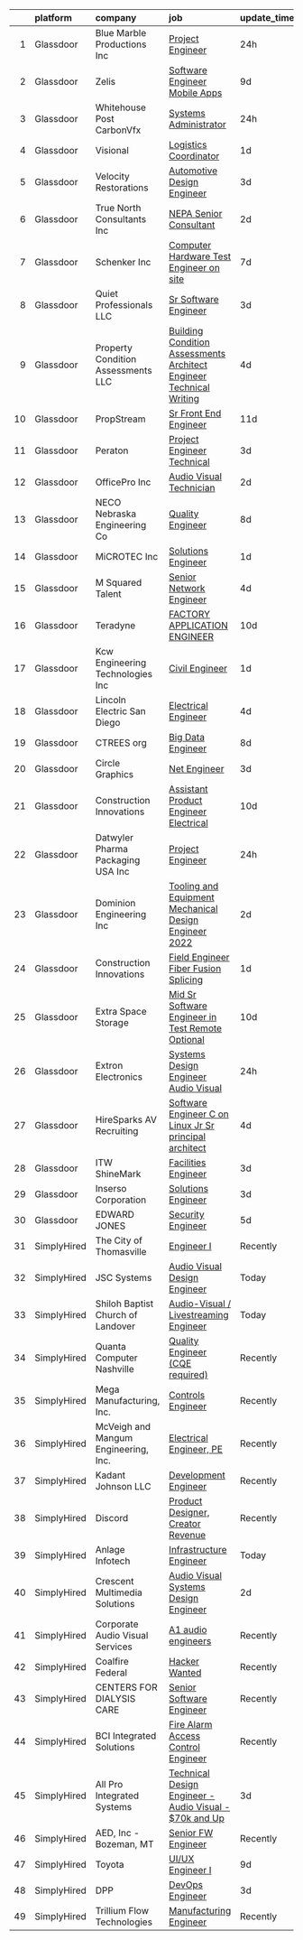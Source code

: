 

|    | platform    | company                              | job                                                                                                                                                                                                                                                                                                                                                                                                                                                                                                                                                                                                                                                                                                                                                                                                                                                                                                                                                                                                                                                                                                                                                                                                                                                                                                                                                                                                                                                                                                                              | update_time   | location           |
|---:|:------------|:-------------------------------------|:---------------------------------------------------------------------------------------------------------------------------------------------------------------------------------------------------------------------------------------------------------------------------------------------------------------------------------------------------------------------------------------------------------------------------------------------------------------------------------------------------------------------------------------------------------------------------------------------------------------------------------------------------------------------------------------------------------------------------------------------------------------------------------------------------------------------------------------------------------------------------------------------------------------------------------------------------------------------------------------------------------------------------------------------------------------------------------------------------------------------------------------------------------------------------------------------------------------------------------------------------------------------------------------------------------------------------------------------------------------------------------------------------------------------------------------------------------------------------------------------------------------------------------|:--------------|:-------------------|
|  1 | Glassdoor   | Blue Marble Productions  Inc         | [Project Engineer](https://www.glassdoor.com/partner/jobListing.htm?pos=104&ao=1110586&s=58&guid=0000018109758dd69ff9858b105a6c73&src=GD_JOB_AD&t=SR&vt=w&ea=1&cs=1_2fa71983&cb=1653721108440&jobListingId=1007898952398&cpc=90E10D0C903B794B&jrtk=3-0-1g44nb3gl36j8001-1g44nb3gu38p3000-9f9b6e2c1631df5d--6NYlbfkN0Ac82s1-RE6FEDM2-XXRAhrjZuEj1W1BWQmGx4bD-y63poqDCTRSKkae5tl0PwAi-1mMQ9UtFmbqxMkTF8VGERVCt7Lexgd9WlHhLM7lTa6EoW00gUTFJ0q_V0NCsIyZdYMntnyer4V5GCa1NkNaPzmiJ3JHDgy49MMjW7pMer4dddUCIIhJzj1FtsyRDKaQPtIDmvSGE7km-cic8FR-s4bNornxq7TbccDcwNkV56rjtengC1FCVoBNTbIIOebmHpD9h2XqNCCyQ_0oL9O1QAvDLiqvjV89ElKwt4XgQquXJku53Wkp6EeKD60EZO0gz68jNpnSF7kgRI--WQSLLRODqLJxI-mmo9l-FBK31PzVWp3ed4enoLwYkmz05nNPqyL_VaoSeo9bO80IZrozx6RV_NGx6_Jhfu6JMmW1do2qrPV7cC8tlV7H-zvW7mOhyAkyXV1iZrwnkpRGNJac25KKYywLu1ig-dEd6kUoDi1IiGYQxfbuMEeapMlOiIlOb_nFNoVhBqbbg%3D%3D)                                                                                                                                                                                                                                                                                                                                                                                                                                                                                                                                                                                                                                                          | 24h           | Indianapolis, IN   |
|  2 | Glassdoor   | Zelis                                | [Software Engineer Mobile Apps](https://www.glassdoor.com/partner/jobListing.htm?pos=119&ao=1110586&s=58&guid=0000018109758dd69ff9858b105a6c73&src=GD_JOB_AD&t=SR&vt=w&ea=1&cs=1_087e796e&cb=1653721108445&jobListingId=1007872884142&cpc=7E331B339EFC28D0&jrtk=3-0-1g44nb3gl36j8001-1g44nb3gu38p3000-3400305c09b3ccc8--6NYlbfkN0CMjQd6K-mJQmnXP0NIaacqgU_ZnGMdJ3ZujbgiYs9cqSu2zDF0ee8fmFhqxjq2iY1YxTKQuIYY-x4XBo8VaRaBYoZd7doxxgm7wG4e-L-vE45-HvxNk8PDbpYGf8lP3Kp5MviSy37sQ1ug3z5_OKGgSxwriFFPSSXSkcbAOJQj0hmJQR03xoTdrEF3VnGHb0j2aQ_zw7iuQSzloQreszWEoXh7i8skh4dizCRNlW1Ik88p4Metia1fQr3I5WnBj6GpoXDnXSPQM9J2vIENzz8D1OIGO7jzLC0Vwa8DqRMbt_1rP7oR86zQWpkhdL-o9dwDrVI2r2_QYvkXRrbXpLLq3jWRCGSyNwWiS3bnY0-feCtXpLqI0Q74-iuZgI0XVoZT77k2MEVukcMFOBd4dx3pQTAFB0n4vmvySIFFcbMLRS8yOZzDsz8jra9MELHaChOhFuRqdTq0wqVn0rLHU9AqOOT77nHqMDQZFpSJDW3Uur9vzH5kRw0qWgoTN1lV0axGt9EvWRw0HfbnzFNi0r_y)                                                                                                                                                                                                                                                                                                                                                                                                                                                                                                                                                                                                                                         | 9d            | Remote             |
|  3 | Glassdoor   | Whitehouse Post   CarbonVfx          | [Systems Administrator](https://www.glassdoor.com/partner/jobListing.htm?pos=120&ao=1110586&s=58&guid=0000018109758dd69ff9858b105a6c73&src=GD_JOB_AD&t=SR&vt=w&ea=1&cs=1_c3e2fbe5&cb=1653721108446&jobListingId=1007898674568&cpc=03F67E1B243A1AE3&jrtk=3-0-1g44nb3gl36j8001-1g44nb3gu38p3000-bc8aa8a7b4b16829--6NYlbfkN0DJ9Yl_ycJQ4E3DfPxLX-qRH4ZtXmUQDeZJJEArTLTcZOiPjrgWaPmoFwEJ1fjKgSdeYe45Vhgp4wYwzfcXQtwhHFtg4oO8tuboXhAoPF46l0B3TnDH3Ns-lWx3PwN-tqgCQrYw7Rl_U6nMTtBBGORr8jljPiytuUZSJkBE52WVpihAwW9gPb15auIIwWtDQ7liBfF7IXQoFQ4H9pjCku_QXOH0tZgAT3b-1Uv5Ta7C-YL2sUPTOj_qRt4HgIgWjEq2G2Q14N4vQ0AzKCknRkzzj9bLqx817jt4i_O6JD966w8B10zgXL76qQBkcSjVTfPltdG7fQfmd9HFlxwVUAkhEYSKALGv4oSvWg-fKr3S_5lIZt4QlfK_RQRFGpgaTH5b658yx-7srKwwILTHxdqFBilkFvc0aQkGaHW7g3SAYYea3RvDururozvpl9CBdFYab1xwXGgYcmNPCsAkpdoNxmlQM7xmqmCCgnMIrksiIY_8TcKwIH4pkMOxnbhnFWjuUSegDF_5GA%3D%3D)                                                                                                                                                                                                                                                                                                                                                                                                                                                                                                                                                                                                                                                     | 24h           | New York, NY       |
|  4 | Glassdoor   | Visional                             | [Logistics Coordinator](https://www.glassdoor.com/partner/jobListing.htm?pos=124&ao=1110586&s=58&guid=0000018109758dd69ff9858b105a6c73&src=GD_JOB_AD&t=SR&vt=w&ea=1&cs=1_3ca4b09e&cb=1653721108446&jobListingId=1007895391205&cpc=F2E91DB1AE7076E1&jrtk=3-0-1g44nb3gl36j8001-1g44nb3gu38p3000-4fe1ae13488f5275--6NYlbfkN0DdLn5tXN_RiyJSiFodarGZFJKa8s6F6AK0THPBWp05MWSRP8H5A15C2_kkOLFwflNVE7HOQa2imk-kztWAzCwaIoWmKYpcrPTCyUZd6h5jPoJq5UQRF0gU-1iqx7FuqrZx1siox9DU_QpfWnBizLoaXLBupq0O3YPPtgstQjpOu3UBVxrkoX6d8chVgH0wuMfRSrLMAD9adUpgVxV3oz13h9dPTEYeIrKxROd2MEN7ZT4AOSL_C-ku1LzimEp0kD76GWXO-AvObYkxVSErpEaahu0dngqULJ86xPiX8T4oNqI2vkYIhIXhE8LT7bTw8LlOtLII9eWQSUYUXGqbu8r4vj3ptcmKzuo98FSbO-3AWk0iyvdsgnSYpr4_CJj7IQfQvmhpRsvB5AU2YAeI-tKTiIS-NjyZpgyIcJ9eS-VBp1Iw1ZaIPuOMXCp1a1ebZg1O6vT1RVNgdAYHaTgIVfPTQjrRuJ2KL3aPEp5Ut1RMjm-IPcoT4OVZEGxrv68ka_h6CgiKlJ1WXA%3D%3D)                                                                                                                                                                                                                                                                                                                                                                                                                                                                                                                                                                                                                                                     | 1d            | Atlanta, GA        |
|  5 | Glassdoor   | Velocity Restorations                | [Automotive Design Engineer](https://www.glassdoor.com/partner/jobListing.htm?pos=107&ao=1110586&s=58&guid=0000018109758dd69ff9858b105a6c73&src=GD_JOB_AD&t=SR&vt=w&ea=1&cs=1_7e8e9d1c&cb=1653721108441&jobListingId=1007887911809&cpc=FFA730268E216A27&jrtk=3-0-1g44nb3gl36j8001-1g44nb3gu38p3000-23a2a2a6a4f35348--6NYlbfkN0AN77IQYG4qNB0SF0w9dx5AeT6p643ab1gAjaH6HGqssSTiJOziOUFQx-rkxQ2Qw5ZPV0BQyfD7qSjznZTgp2UXALbnNmEQ2wzeWsZD0AAAgx7Paml906rxx5GI6299o7AeBnO5gWWg4SXZtSUBrHPAdEKBC_fWX1mD8f3cIQrgHtBiEdyV4WNVcHSmHJseXijPp7pXuYz24i0xiBHU_asrXabx2_ezSLpPXCGu9BkONKPWXPkagNiJDKD5oPiyKk6Iz-Od2fgIb7vnFZqdhcxKmW1vcnsUTkXQ1WCeIjAnfNWZEcFGspo_k25aVqn-UGZdKjHbLsnU_xP1szutHT---SWW8rLNBoTLvbIdJon-GgJM5QxPgEY1Wvq_n20KeBkhSOC0JvRcxIc2YakrAHZpUokS7LCxsyX1ftx9-YgoQAZYIM4qol2MdZqDQvZ2EFrl8auarjPsDWs1l3X9VMs8rPXHGsl4dBT9wwozUySNez-Q_rZ5MmyNXoU4fptb_1jdbKemsHxTbKfJ4XX9VEFa4iBgUktW4s08F_rz_osrBC0ma513zw9EwsrFKIhyUrtVOPeAqCuAsS3_0u5RmsVGrh9pLpDVWJg%3D)                                                                                                                                                                                                                                                                                                                                                                                                                                                                                                                                                              | 3d            | Cantonment, FL     |
|  6 | Glassdoor   | True North Consultants  Inc          | [NEPA Senior Consultant](https://www.glassdoor.com/partner/jobListing.htm?pos=105&ao=1110586&s=58&guid=0000018109758dd69ff9858b105a6c73&src=GD_JOB_AD&t=SR&vt=w&ea=1&cs=1_0fe52f7e&cb=1653721108440&jobListingId=1007892661438&cpc=9F501A507CCEF403&jrtk=3-0-1g44nb3gl36j8001-1g44nb3gu38p3000-eba3aafd982214ae--6NYlbfkN0AuAjYKnBHsdkcMxrD7ZJITXxV72vImVt5xOyKRJQecNAe9lQrsZPpl1Bk_rtSa2KXt5Hn1zDeoPSH2O3liHyKlR7mnee71QGP0JjXXYhq6JMGKI43ejkdHcPyfGETo3uprZOlatwZLsLDT_hrtfJ1NvlEkH7Q8VAz1DUEYXr5svA36KR7ynIDe3tYxvz8BlPMBJIUoDUahcRTeRF2dRrBux_dDyn2Ii7ikHou_BaX7fNdPxZEXVAl9Eq8ajinZrh1iIfc_F2RRCZI4XDdOx8stxozvwP5fQGbHOQVtsi0ZvUntN03L1p8SWO9GM7o0VS7xzrtGT0G35MVhfYIkDU3QUcYOPA_zBssSulArYh57yHxweU9tqrJf9xDJEkgBY0K-PyV7DQ2B7FrrmvXH0v2LQcMxXFXMfR4QKnUlwjxMqkcODfLUUdYZrCmArVdg7Eo4xamTvY9BD_zuTr_SfjtW1CHkRKhC9BOKJBQpfIdRfX52PI6jtvxvzKUXr209ri0%3D)                                                                                                                                                                                                                                                                                                                                                                                                                                                                                                                                                                                                                                                                  | 2d            | Remote             |
|  7 | Glassdoor   | Schenker  Inc                        | [Computer Hardware Test Engineer  on site ](https://www.glassdoor.com/partner/jobListing.htm?pos=127&ao=1110586&s=58&guid=0000018109758dd69ff9858b105a6c73&src=GD_JOB_AD&t=SR&vt=w&cs=1_26af3822&cb=1653721108446&jobListingId=1007880230473&cpc=8795CF9063CD573D&jrtk=3-0-1g44nb3gl36j8001-1g44nb3gu38p3000-ff2f4b370c7b5ecb--6NYlbfkN0B6bGuHxMuFRa-TiDql1Qc0l1D5LUwm8p7mZiJHj2vdFgOX1e6k2xpztKXoJiSRBhRfTnP8djMFG0OnQgHUgUuD2pUMsWFnHFgcjMy9SKjGTyc5yMPY7r5w-Tji9P6KR4oepICSV32fNwgKNfx5X-vMtrJfd0x_8N8E1Wr60fcgx_e-JQvsOaKmN2MJX1feE_3TiyOpmF6mHyUxuvHw8BSYQ6OWSdX28oEB5Cu0iWKrh7CGQE1vHPFpluS4BRQdj9nSaXHfzpFHaBFgMyc6lXLp5kaI3S0XyfcD-rhomchlSwwku-YoSZLar9VAFVVKZd5b9pPKmxbSnlSy-GTY8ixinIoQEWnJ2D5vj0IjbfKU91kYVBoLJ_Df7GYSqkvCndyoGFmCG22nYFPcbiCuhzEAD4HlItByWRUlwsBaaUCQEMTrO2tedULeBhE5uiNmaw60IdzayT0X1hQZ5BOxwwxaluIFViefkV2bCl0TTnXfOU-3yljdg3_dvrupUNwU-pVvciq9tCZIZHfi0qt6Ye4J42CLYOOCWA4LHxp6i1VIlzTnX9j1_4CnvXEeHVup3Ew%3D)                                                                                                                                                                                                                                                                                                                                                                                                                                                                                                                                                                                    | 7d            | Houston, TX        |
|  8 | Glassdoor   | Quiet Professionals LLC              | [Sr  Software Engineer](https://www.glassdoor.com/partner/jobListing.htm?pos=111&ao=1110586&s=58&guid=0000018109758dd69ff9858b105a6c73&src=GD_JOB_AD&t=SR&vt=w&ea=1&cs=1_bf3ff582&cb=1653721108442&jobListingId=1007889217509&cpc=4C8E2822ED533607&jrtk=3-0-1g44nb3gl36j8001-1g44nb3gu38p3000-830d6ec9c8ab10dd--6NYlbfkN0DeXU0vMxLyKhfauY-dgUBa_3v1DHLtGGo4EP_Dl8CiYzffAn_QWlf9wrHQpNmuRy7mqBl0ewJ4YpjF-zDk419u6akdUXmxJ-SkE9VPcu-BDLh1is2Hn7c9NBk0ycUCQu-ZEuGXrP3NNedD-_5TQKDOl9Hu1TnnSoXqSNRhdOqLAV7vms9RoJNWag6obQAULKDIk-azlnynr7cmqMD3VgMnx5e0B9YBgXcXOCQCzat-ukbFJ_fanXJDoMIpfVTti397hY44MUCQ8_NWrQ6ZbgtvGDVC81HaQEGw-Op-B-yrxzQGhVTa0GQmiK2nkZskFFUtwImhuaTVYJ-0uUPtoWss0dQaK9SXM8_ytNcG-2O1tyxdFx7RG6I-0KDs9skPVz_D9RpubWXGGhawAM1it5ydGZacygA5X8ESHQqZDMyiYV9fpQr_1t2zvOrngWm0hFrK8JJFwDWUZge5G0vxNZDTQTH9kWgR5EqHEZfNhW1fiKmr7YWLGC1cR6eGerZBmkgtGr4m1bGNKw%3D%3D)                                                                                                                                                                                                                                                                                                                                                                                                                                                                                                                                                                                                                                                     | 3d            | Tampa, FL          |
|  9 | Glassdoor   | Property Condition Assessments  LLC  | [Building Condition Assessments   Architect Engineer Technical Writing](https://www.glassdoor.com/partner/jobListing.htm?pos=101&ao=1110586&s=58&guid=0000018109758dd69ff9858b105a6c73&src=GD_JOB_AD&t=SR&vt=w&ea=1&cs=1_ed562f6c&cb=1653721108439&jobListingId=1007886263365&cpc=50CB34463567876F&jrtk=3-0-1g44nb3gl36j8001-1g44nb3gu38p3000-77655a0ffa6eaac4--6NYlbfkN0AGSRdVrNOcIGtdliwpPmFzax8OsbSUdUBCc8uzuyF2q4r5kVgLAJMLIrwU08_UjXCsD5A5ZqeNA75XFsFAs1m4C7-StB117Vn8BVgWnv0147uE0BTdaxhtseNcb1fEPau6GEWY645VwW5GhMzw7Xftl2MwG0GAfGGBQxfeKnYyjrXZO4Q3jy_bmQscxMG-NDdpB-7aTU3Wyv_zGWMybVBD_FsgNYv1TbQAZTvzbq7shnVGBRZ29SUBOXt8VEaqLNxnEe1dH6bS1L6w-t4hQ0tmmI-UNGk-H6aesjo6_yagpBgcK5T0Ilw4hRmheha9mUJttnXx4OPKtENAgatcVbx5Z4U9flKEmftoKXBw7V2Lv6GzYZ99PXBNKB0U7NHgKHn97M8d8Mmr_mNfLOSBUvhGutInsEDa6rFhaFXxSRnRlL-0T_DZEJK95s0J97mKyOnv_CZ_SxBZw8w9csjxFbKh2eBv0Z0iww451Y0offShaLGOlabkAfFrEHu42hBJkIrxK1kgraf_4tzVRreuMcjLZ9HUTxe9VmnAc2waGiF5yG45O4jEtL-bhcLpWpnU0uM%3D)                                                                                                                                                                                                                                                                                                                                                                                                                                                                                                                                                   | 4d            | Brooklyn, NY       |
| 10 | Glassdoor   | PropStream                           | [Sr  Front End Engineer](https://www.glassdoor.com/partner/jobListing.htm?pos=118&ao=1110586&s=58&guid=0000018109758dd69ff9858b105a6c73&src=GD_JOB_AD&t=SR&vt=w&ea=1&cs=1_d51552a8&cb=1653721108445&jobListingId=1007867480622&cpc=E521981D00147CE2&jrtk=3-0-1g44nb3gl36j8001-1g44nb3gu38p3000-5339599483b23db7--6NYlbfkN0DWgnC9JKfKHvlQRs192DqNL6KhvzZO8WOHwHTIWvlOI4IAZy6oSojKIFtrb0GAoxUHDJghjenyAuByT4aFiL40JAnEIADptaiV__B61I4UInepQoUsO18Y3KtHyZVSZvIRcek0LPTsFyqDOoPW19oOIN7mVtGriqmqhQRBApjmOVS7u2w4XWpgejVJFPvGwWhIAv_yKMg6d95yHh8gkNqs5smPN8M8-VjTllUWaIuaMf_fUaIfaBphxjsXTde1_wFQophjWMoISBGn6s223ERqdUBD2Qgmw4_PyizTP1ojOWZoZUJNN8BOJg2Edd7AKQ3G1KVvtkRE3Y1Z_Q3fq2nvDzmYRlpd3NzWdGPglTJNsSpX3lFEilYfBgbonapR4h6SsNsfsArFRSrpry5jxWyHow3MUeLMSJp-L7cQvsgUFejlqHSeoHRuKH9247JpBjPTCuPoYVa8sqGDzIVFE0EruA3jq2t777txiOiV6wppPgFvE8cPq59yWngTSQ-uSPji2motsC-lvA%3D%3D)                                                                                                                                                                                                                                                                                                                                                                                                                                                                                                                                                                                                                                                    | 11d           | Remote             |
| 11 | Glassdoor   | Peraton                              | [Project Engineer   Technical](https://www.glassdoor.com/partner/jobListing.htm?pos=130&ao=1110586&s=58&guid=0000018109758dd69ff9858b105a6c73&src=GD_JOB_AD&t=SR&vt=w&cs=1_a55fa6c8&cb=1653721108446&jobListingId=1007890156600&cpc=87A0A889578C8297&jrtk=3-0-1g44nb3gl36j8001-1g44nb3gu38p3000-fb0f127b8abac3f9--6NYlbfkN0Cx7R8OmodZU4Ze4hnUhR0Myw3_voyDLMHXumN7ynSuTrXceT3foN28OOGtcbbQ_76m6sAj4Sv-V_2OJsK53KL6oAACt5TLWr1E5DI4EUUzeaq9fEhhPLQtuDRSq4qU5sy0tdWAG8IWK7hpohb-4qjz30Uzb0dv-K3ZflwiYAs1rzammrl8xdSkov6YH4Wox1aAM-xaPiGeSvGrRgbwHeuk_ur4416RNX3DS1i8bdxTNRYfPTh0zEXEyQKZh7wiOA-qyGVFy4JvxG95BfeEiWyatwC7j8_fQyG_VTvRH2XT-jN7wm7gkH9I3zCPIyux_r0N0MNGJEou4psUnWmbBcuF616Q1w1I_l2oMQVatDWHNahm8LMyDuMuw7o15YwscOrK5c5CpOwx_2BU8e-24IBNhIG5tBRBFxsgszs7lN-C0YejFtls-cvRsxE7b_J-_-u0QSlqEeRY7wkkm5NURlK75nJqXjraMms1GyI2sGjbaGqgHA8DUxXJx2AFh0sUN4dtiSh3Rf_lixNZDlRJhU9mFMNqKkDIHcsGhcD0fMsa-HMFh0MwpK5vsVX9xkG38dkFDGDiO8mcV9wlXkNUy-0DccjDR2zaMTS8kZfZZQWk2GzNcHHG2kl0__TI-dB9Oixvyl08hC3trHEo30ylAp9a3GPBlj1ctPv3ltX0z-InMpkRVE4my-At9hNtOioG8SHoDTOua6yRjl5mR8i04d1koqUIx-YCKJKmy2AWAeJRM882_WAZYX564fvfrbXtxRyviI9_N20JjWOt54FzIwqZJz3yxmMl1nl0vLNCikDeAjytV7XccpifxOT0EszDWiztQCrzQ10ODEX8ntU1NROdKqhPHOkybsSRc2C2Dmqpux_uxWdsdqzHwVEUXvhFiNRrxenS6AJKxBnhx23CxO3VG8k8olad7X-_AiSiYK1WJwdmeAKkRQ28va1W0g4n9caqbXPgvfRv11vOQunh1IQ4-M2e2CJ3v_9_GXp_lOx47tVzgAArNUBzB2Z2RcrWktEtIuXIJtheZA6HU8jRw2yCHa-vpnCfcGndLIklpkQ2qgOJ0NgKS8qX4zWV3xr6qc8bYEjKi5nUmrZlod3MndI5WEUW3TV18ef7hnMAcT1ODMVWQ0GeqYd-Ds0915xolDA%3D) | 3d            | Annapolis, MD      |
| 12 | Glassdoor   | OfficePro  Inc                       | [Audio Visual Technician](https://www.glassdoor.com/partner/jobListing.htm?pos=126&ao=1110586&s=58&guid=0000018109758dd69ff9858b105a6c73&src=GD_JOB_AD&t=SR&vt=w&ea=1&cs=1_52e9f8af&cb=1653721108446&jobListingId=1007892584280&cpc=AF8BC9077DDDE68D&jrtk=3-0-1g44nb3gl36j8001-1g44nb3gu38p3000-03d171be809104af--6NYlbfkN0D_8t2m6d50VhCpl4Fo9khjsC-oEtwkXb0TgrV3aVXbw4L8HQPhQKpCTba0IXXd8CWi4wH1QG4YQx-BHLgMBw4kC7FW3B0V_ZRyJzJp6g29pjOhj_61moN0yC1rCxmvMOs9LiMqOEZ3XYMwdIm_St1-1Ex7tiRHZrp2NGucSAuikmRBCThn2Mg9Yz-HGOPcre-nB8tUY0l4dYo375TP-JX4cqu9ZwJj2Sb4UeVPdTbaQb5BYUx7Rto-6AjgU8KcmvIMtlDo4cfEBaDy-k0X3z95rWO9Aa8USwzatQz0QLWsSBYODJh0SP2FKf8iyG6Tp3TTL7xR-A47Azq9xuIevbrHW5PuIQYN8GPD8ozRgyhnI7AvYDueejYdrH2wkg7Yrp0hsiaRZpV-F88SkcPIN4Zseb1tnZpKThqvd6krS-jn3B2ffLilDutmqWAo7ItI0L9PsXzxzi6zrF1dFw_3kKfjLJwtChfeVK0dfkcwfteJERtgtwvGOpwZAqw4h-r-MUohqM_y1ztUmg%3D%3D)                                                                                                                                                                                                                                                                                                                                                                                                                                                                                                                                                                                                                                                   | 2d            | Tampa, FL          |
| 13 | Glassdoor   | NECO Nebraska Engineering Co         | [Quality Engineer](https://www.glassdoor.com/partner/jobListing.htm?pos=115&ao=1110586&s=58&guid=0000018109758dd69ff9858b105a6c73&src=GD_JOB_AD&t=SR&vt=w&ea=1&cs=1_93127b6e&cb=1653721108444&jobListingId=1007876701519&cpc=FD68938D22ED3258&jrtk=3-0-1g44nb3gl36j8001-1g44nb3gu38p3000-c75a5ef7c0b03451--6NYlbfkN0CHSkH8E03Ec7-prGF1qW2RG0o6w7elEi4CSIi-Kd2wNZf7XTeTQR_A9UpuVHVs4-UuTH9gPbu05xixZXMDZFWj2mkLtHzzPYe-K9iegKuh98pVTayR7vVJFgqPJuxRj4MhV6MJO-rXM0Rmwwa_-Gi7yupFkC24mEQ4NB8wa6fUclFhG5Irubr72_JZAnn8z7DHa4JW7mid_TZPjUZd1fhVy312V40cEip0nOqhIrpr37ahkzwTn0LdTKCO1Cc9K9Tk0y5zy2BfSMywRBzaMdabnRIyHSaW2us6a6hNZZw9_pEAGgCIoh5AzVOVoopXnIU-ZDMfbyXLpuQLNqA8cZT2O02294m2FVIxe2MFteZdqVOxDwUQuZup3ppvfQwZmxjU8payVqfacDXptWPndPONX-FWa8lBYrPcff6D83g6wQkv6hrbqyar1Ooh6U5ZjA5HRnJQrMHeIwbUa_vkp6lQZkIgl5EPV6W12926awP_HKd4Ch3TFTtDl3aObj89xHw%3D)                                                                                                                                                                                                                                                                                                                                                                                                                                                                                                                                                                                                                                                                        | 8d            | Omaha, NE          |
| 14 | Glassdoor   | MiCROTEC Inc                         | [Solutions Engineer](https://www.glassdoor.com/partner/jobListing.htm?pos=122&ao=1110586&s=58&guid=0000018109758dd69ff9858b105a6c73&src=GD_JOB_AD&t=SR&vt=w&ea=1&cs=1_3242b806&cb=1653721108446&jobListingId=1007895635329&cpc=7095061949A44974&jrtk=3-0-1g44nb3gl36j8001-1g44nb3gu38p3000-e189916fa4c3f30c--6NYlbfkN0DDeEkPT6oH_7UjNC-6Ai_NlgjbXvxriNoj20xHcUGUeT1YR9vDze6MRXPUMS4shE-HRFHr_x08-6tcZmn5b0jDG5gyF7plq40Vr5Xh3v2hewH9yoqp9RKPJYpEauj09cgJ3rAGU2QLvR9AObQ2DPlpVCByuw4_DcOWWj2NlF0JZKtc9U4Dqg8OOZl_WdUqJJsN6PlyvTOP_uYksyxm7Y83cIfQsPmlQqPu7-SnCe2BrfWc4RNmDgLCBc2fmGINB3HgWjkyOKVQ9XPI3txWT8iR-oXv-Qqbmrw_cjiPmeGq1BZZeIfIr2qJtlTfplHZE1MPXVM-xVxdgYFHEN6XVbiIaXmqJz78xSPmt3gziiEiGx36hsDd3_OMqSrF-1ZmiPf98_BNRcnw5oh0kZ8rdoEZ7hr3ryi_Or5THS6dVnwkkBrOYjpZCYSZ3uK5bbRs_G4zZ8KmoJ8DBK45fgdLc_YbGHFK-DlaENrqi6F1T2vo5ehrTnzJ1clTts5HT8y1U5MyTQSH35Q4Ng%3D%3D)                                                                                                                                                                                                                                                                                                                                                                                                                                                                                                                                                                                                                                                        | 1d            | Portland, OR       |
| 15 | Glassdoor   | M Squared Talent                     | [Senior Network Engineer](https://www.glassdoor.com/partner/jobListing.htm?pos=103&ao=1110586&s=58&guid=0000018109758dd69ff9858b105a6c73&src=GD_JOB_AD&t=SR&vt=w&ea=1&cs=1_ecffcd82&cb=1653721108440&jobListingId=1007886519216&cpc=56293B474173B5B8&jrtk=3-0-1g44nb3gl36j8001-1g44nb3gu38p3000-d79a99169ad43e7a--6NYlbfkN0Bi-g4OEguhQEx4pjzkmulzkFDPdVMQm6g82nLRMcVRUHK_7i5h4gxFKtED8QrByzYphgYBQXyocjeMGKD3G3CM2rSSjOSHwmh_Uh0kGeqoUEDXuB4XlTn7s3QogOcPXLXK89mrFwZ6q7AFAngEEsFSN72tzhvBImlxsR-Lg0TV5g_oFd-GkQdJaEoUXNyb3NS8E9cYlllzVvFMoM_YTK6vL8WrDsznihOhDieMnCgjSuDrvHDD7lj129wrmEsIEoZ3ViCYVnk4ON_gyboz9FQGJpCFdy1g7b8CeQK-vZrnJpMzIOMWay5tfIe6Scb6j3qDtxs9fTwghCXI44FMYz_GQkqXWMhU2bhrLhl4heLEf8kpJzcM4WniiGV2YygToq-WzMxFywuWKGP-u-BST25alk-2L8N9VwmUKaN7APZWZcsBDZoE7nw1GSE1PfvkU93-FepmN7itr6kllRSaqgd216Bxg4993WBEHkAMGScLLsce33odNRFmkf6h2dfBbv4BLBO-IPPsDA%3D%3D)                                                                                                                                                                                                                                                                                                                                                                                                                                                                                                                                                                                                                                                   | 4d            | San Francisco, CA  |
| 16 | Glassdoor   | Teradyne                             | [FACTORY APPLICATION ENGINEER](https://www.glassdoor.com/partner/jobListing.htm?pos=109&ao=1110586&s=58&guid=0000018109758dd69ff9858b105a6c73&src=GD_JOB_AD&t=SR&vt=w&ea=1&cs=1_dd4f7f7f&cb=1653721108441&jobListingId=1007870282556&cpc=E84D08864798C1AC&jrtk=3-0-1g44nb3gl36j8001-1g44nb3gu38p3000-6cacde0e7634e43d--6NYlbfkN0CKNvdBtBh9SnuMcnkEvhJOJZTsmZHyY3ybnWicrfIHv1cEHKpDEhK8fJOfsvjB-z6zjevXzI5Gs3s-7IB9slueZobf18tHZ0ecvpwTyRQGQSwoFb-Zmbdyd-Cnsli73dyyCP-gwMDPP1UXMEY-cj1aJsYDS5JGdYaZcUVulRavrzPDp41L3CFMskv2IoH3FY0AIN7CroBFwSHgg9uuyB4NGb4ErWOVul979zacM2LsUd3Y3dxWQScowDPclq1FYq577kAkMbIl96E2eSYQV2xfWKt3uUAfv0M5X38ySusAtwcQ5j-QiVHvTVfjU9175sxj5cJQAmTJLpXUyF9HmcBqS3umo40WDwjw6NGfWxH1witLp6DTtAaqagdoCjZ-7AUNdKniIVzJ8NbFT0wOsvIOpKjLmvG-sPiHpkBWXjtDUea-aQAfH9nJ4fYyoHPih8BGs_ZcVgdPPIxEqqYC-T9gP7ruCqrwnd4RFLHrL9ZTTM0DbAJ-3jmTS2hqO9LulA0r3KfqgyZIHw%3D%3D)                                                                                                                                                                                                                                                                                                                                                                                                                                                                                                                                                                                                                                              | 10d           | North Reading, MA  |
| 17 | Glassdoor   | Kcw Engineering Technologies Inc     | [Civil Engineer](https://www.glassdoor.com/partner/jobListing.htm?pos=102&ao=1110586&s=58&guid=0000018109758dd69ff9858b105a6c73&src=GD_JOB_AD&t=SR&vt=w&ea=1&cs=1_c9e54c73&cb=1653721108440&jobListingId=1007895109748&cpc=E0DF622EDEFE12CB&jrtk=3-0-1g44nb3gl36j8001-1g44nb3gu38p3000-b6c9d267201f0869--6NYlbfkN0DzjG2E7RzDYI2gsACcBG17SmoqVdBkhyZp8TmNCiYpFsp7QkKrCnKhplpranoiaG0AKReF41jrOCwK7yyGZXvDvj3p8PWvUpSn_GZTLEbx2aFiUiafX-t1ltLlYA1NM6kaRhIks_dqFyhJ75dgqBJEDnKI2XHPHQNwCqb5mbv0_VvI4vlc0fvthZ5gjqYgkSiVRu-HKVjtNV3lVhTmQPDEy6zsptRwOlIy8ge4o6nTbdsv99RHGykBbFjVMZJD991icrKNlM4gqIPyEVtDmAzr8jYcwgxoeGkVtHKjmABPIvwPY-SJMJVcOvEn_MV0cVDg6paJgf6NcxkdBYQGxSDRAv3Cl2hqx36Mt_yq0cmDQBwsIXIlNhJ9tWZ7wJp9W6BmDJgXk9aqqMU9hVXMGtF8JAjW-ob1YJt5t0u3JupQJn3UESIR6OMzZeBKuqt2ghJMz5uUhl2dgoEWmqM-mMdIYy5tnF6ft0cX_NqxQXJrlF6qez3NhKeN4-M9m_Npi7-3H9A5xHuoe7FVounuEgytsFX7ukqf3vO6pcBYtkyWYPC2g-D4U7g6DYgYymdP06JzoM1jXasp2hW9xFOwStIwFXEvBfnFecyCLZasLT-RtWdPaaWoT7Gvle8hFUk3LmU2m4eOO3p0wGSslRUfvChUtep341ejuIQ%3D)                                                                                                                                                                                                                                                                                                                                                                                                                                                                                                          | 1d            | Baltimore, MD      |
| 18 | Glassdoor   | Lincoln Electric  San Diego          | [Electrical Engineer](https://www.glassdoor.com/partner/jobListing.htm?pos=108&ao=1110586&s=58&guid=0000018109758dd69ff9858b105a6c73&src=GD_JOB_AD&t=SR&vt=w&ea=1&cs=1_a554c288&cb=1653721108441&jobListingId=1007886546160&cpc=777305277F503B4C&jrtk=3-0-1g44nb3gl36j8001-1g44nb3gu38p3000-d8cd88be09b54065--6NYlbfkN0DKrc_Gj3nybsMmB8ABe5giL1Ij1lx7EOnPAHC2tzFIhjaBE_vwQdaWm6w3DxlkNYYJhvhBgQ2Nwk3Mr66tOvpBVL-1UxQY_zStDv2T1Ig2eupRDvdLf18CzwyH79yBOqN4NKVM_98FUta1AAMa_bKjfP1dmY0ElwtdNoWQ30TviRHClrASDW5oRWso0grSwNEQyc3ToI0ciRHIWwxcXfKNZeFvFSgHfXEETX8An4rWkAubSvbDPXufrd4c2fMMyWiErxw42RoBcwBQZk2Edn25n7impQK440m75oI7G481n0y8r8kJqxPyxem6JPipXTEaFRGLr6jYwM5AR2NYEunB4xXJJVnM8k0ndQn9eIr8AfkzsptCun3SzFG6GhEp2cqbP5-eoZq7ScvvfAmwR0tDNkIqKQIGVOzrhewuxZ4RMY1K6JtBZYxDq42cSieAG29K3fZC4H4PzkULfrckqrCT54xGqIxOk58EZMwRQBCkZwIwwMYmz9dw7tq900h2wgWZ6wThBBorRA%3D%3D)                                                                                                                                                                                                                                                                                                                                                                                                                                                                                                                                                                                                                                                       | 4d            | San Diego, CA      |
| 19 | Glassdoor   | CTREES org                           | [Big Data Engineer](https://www.glassdoor.com/partner/jobListing.htm?pos=112&ao=1110586&s=58&guid=0000018109758dd69ff9858b105a6c73&src=GD_JOB_AD&t=SR&vt=w&ea=1&cs=1_286891bb&cb=1653721108442&jobListingId=1007877202662&cpc=5F8B9684766EE3AF&jrtk=3-0-1g44nb3gl36j8001-1g44nb3gu38p3000-c9a1d97255630bab--6NYlbfkN0BKgzQyzTF1Q9mOsR1amaS-juVGLjHt5Cdom-gEF9y-xSP8G8yShb8nuh-sH-FVJuBFMDhpn-jtw67qEK_qx9VbvR7KeffLmSImdZ4V2c77NDzhFqnZGlZYqej1YvAnURvmeWm7duykAaZqrLkpwl1WnEuRPuYSEadzSIfHfWZr0WrpMTGeopHPyar2gJTQWPKsS9Q-fYCZZ7rHOd2G5iPSF0MWOg4L6eFkEOkYC2VD2jt4dLjreOMsqo446gYHvvLCNRDeaU2cpN04wXQ9YHrgar-LkodI7LQfCe5p9y6Qtri6p1iEI3MLdd5PYVs6CmJ5j1zd266wdJOFSp0n0u-Plr2ErzBS8GVraiSWzBq-IlpxZMR_xKYjhBNZJM6l50eFX70a6c5Y_KIlGz_OFn04PaMzRnAqZhdXoYzUJUZHbNTtI11A8-WQuAMf228rYL7ImMMhI7-MvAxmUS8oUR869Gi-JODslX7GxLwrxSduvT0uMYnSGWoPVfccSu8wLnQ%3D)                                                                                                                                                                                                                                                                                                                                                                                                                                                                                                                                                                                                                                                                       | 8d            | Pasadena, CA       |
| 20 | Glassdoor   | Circle Graphics                      | [Net Engineer](https://www.glassdoor.com/partner/jobListing.htm?pos=117&ao=1110586&s=58&guid=0000018109758dd69ff9858b105a6c73&src=GD_JOB_AD&t=SR&vt=w&cs=1_468a4287&cb=1653721108444&jobListingId=1007888256247&cpc=AE484BB564079092&jrtk=3-0-1g44nb3gl36j8001-1g44nb3gu38p3000-fd2690d1b93b9e2f--6NYlbfkN0BjjkWxnJMqt2bWVcRaVAlvBRsjLKeJHSTiWSuT7OinMeLsOo1W65Augz7ONZZrxl05fWOjaY_mgSL3XO-twxvccJlHUkdaAl8Wg6dNuwMxdG07GA8QnjmLBiE--OLwi3m-SXkA-OR_CnXS6eSxfsxu3q_hE0u2EIbUovBWLbL2kqeE6RzGjb4fDVKndDOndpJgD2RQcGjpTv6i0WLGrK5mVNzamY0CeTJhgoIuMg5DHmuCy5ng--juY_o8aMSMowY_2_eQbwQp44SWQOety6dd2ZC3ZPoME5F-tiUB8fT_DQgAUw3wNE6nGqG9opBIpNNX-LRJqzA8tsSu2mZArrM3TcbXrnbnn3hW5ydpkVJnlFDHJfMqhOhQj845wRuMihAU8mjd-aUQPXCAk8akdMcwgfCSazTNXrUM6rTbKSuh5qGFXMFi_TWletB7oDWoul6uA1OYqaERs4Rh67t_Gh5Bedvf249CbPJxLQDneAS3pXwAndKD1AFJFooFd5NCDgxLLzZeCJToAnry2zsC0_VDknBymO-XJWnXb6Wc23o9bG2v4A5R9ExK)                                                                                                                                                                                                                                                                                                                                                                                                                                                                                                                                                                                                                               | 3d            | Raleigh, NC        |
| 21 | Glassdoor   | Construction Innovations             | [Assistant Product Engineer   Electrical](https://www.glassdoor.com/partner/jobListing.htm?pos=129&ao=1110586&s=58&guid=0000018109758dd69ff9858b105a6c73&src=GD_JOB_AD&t=SR&vt=w&cs=1_bd346e9c&cb=1653721108446&jobListingId=1007870555320&cpc=2187E14FC6F1B769&jrtk=3-0-1g44nb3gl36j8001-1g44nb3gu38p3000-5b90e64285938c84--6NYlbfkN0BVfAeLFbYihWUZEtZfr4Cu5Mso3t-eQfK0Em5MuONY8E9bMry-JWoOZH7wVkVaF_-qPYjc29t-3y1daJC1FEiioaBnD_Bf4eOwuynnmGapUFmW4n0j0Ns4QD9-CQDKHDZHNqeKmLYBvEa4zvqzRnvnOfr5QnOMUTa-Y6nEaxM-ehckp2xqmZDS6Dj4A6BXIUemgEFjnqDa0PoZrN1_LB4d3M3BVSzM9j0xF-3ShX-UGovbNQr2AutoFBvnSqrixghtoZ6FDqN_AP3ZL1-MMQ1cjm3MkZHkh8hAEQcfiUvapiSIYJsKzTpkHGY5m0kVB0o35cc6XLz6rihhcSs4H6dvwRt9BuW7bvk61sHh72q4rMye8odCwYNKMbUxbp2gvBU6fhzkvekV-L9OC3OCvtpr4locDQUHhpqDiH7rb2Yu4FTUupUhE5-ENshL3MD6zJoWoEi6NE-TTEVid-1G4JMnwxZR3N6M5XI%3D)                                                                                                                                                                                                                                                                                                                                                                                                                                                                                                                                                                                                                                                                                      | 10d           | Mather, CA         |
| 22 | Glassdoor   | Datwyler Pharma Packaging USA  Inc   | [Project Engineer](https://www.glassdoor.com/partner/jobListing.htm?pos=116&ao=1110586&s=58&guid=0000018109758dd69ff9858b105a6c73&src=GD_JOB_AD&t=SR&vt=w&ea=1&cs=1_a3d38a61&cb=1653721108444&jobListingId=1007898471702&cpc=E1C07D31E98CBB16&jrtk=3-0-1g44nb3gl36j8001-1g44nb3gu38p3000-303976759079fd1b--6NYlbfkN0CjnnbrrQECdhKXJvcblNWGfmjPtvzMdKviC-3UviZsIpWU9VzF7sXNb5pckHynZ33akqP92lHsQwPOorAPRa2QnMsju-38umkSMogiiOQ0MC_9HNnZ1y3KxCqr-sovhgcbLgzxwuRXnYuu9LsIEDI86gcvj_M4HoMDhE-uPXVvklxbixfxYpRmHDXcAeAuSF147iOL4b3VB2fFPgplK-xzlezMFtxvogn3d8Z0RbGXQGESPX0wEJOF_uYYqeZIm2yKLr6W61VqRxD79a33Rs7zxkDED_ICj-wEdZw3fG7V0cTFZMWct_57e9VQDMvIZJaUHaGulsxOXLIqXOiYExSkmL8yiyBPMNTQMcSLVES-IMSuUqfD_ojRVRnkMEG18jCgZ5OykRNqozStQB2ndNovb6_mloIu399qyIfcAfXi_QclpWXyC5tDWPtRaS6ZXKoiAxCQ_qI6L_q6GxiLbHsCN6qC7mFdazVFOHg3ndQeVs5rUISEUghROER-6I5nczCXXZeAUUCPdA%3D%3D)                                                                                                                                                                                                                                                                                                                                                                                                                                                                                                                                                                                                                                                          | 24h           | Pennsauken, NJ     |
| 23 | Glassdoor   | Dominion Engineering  Inc            | [Tooling and Equipment Mechanical Design Engineer  2022 ](https://www.glassdoor.com/partner/jobListing.htm?pos=110&ao=1110586&s=58&guid=0000018109758dd69ff9858b105a6c73&src=GD_JOB_AD&t=SR&vt=w&ea=1&cs=1_21174adb&cb=1653721108441&jobListingId=1007892628643&cpc=96F8E6828E6A41D1&jrtk=3-0-1g44nb3gl36j8001-1g44nb3gu38p3000-e86588082573531d--6NYlbfkN0A0zYUtwxinqYGtUaE7tbvNZ_-eKnixKFXoXSdwwHY1aMTQvWRxl16FysfUx-ROjIhZRuFUhPLbfOyNV6wHLpoBa5ZC8EnTRCFzfb_94EOb92mwRea0_9SjQf4rfcAA_IuDPVChD6IdToLGs0I_Jx-LhmiMxihP34M5PRZVjjMBnb0vLM0c5rcMCYVFnWb3jt7mYYWjj1DtSuvC6MIadahZ94ToXNG7_HS1jCMM71zPlac_rAdPOjNrUQccq8c09iPDbGCEc5XaIH4YdPUJGN9sja4PwiesGujlEw0g40uXUcd9Kv0FADz2SUSjBRn2u6tUsGbCetE2I91wSOSttmnCyspwnAcARUOB3czbjlr5LGlxBI9cEWN49e-Xwl_ajwe0ezznK8COfT8E_keHYSazlJfq3Togh6gUf7lKhBIogMhkZh8fSuGHo_zdocIFSo4dz9-Li6RZWVCzAhqeY6QdndOvNN7OjSu47pebj3MbdTT8WZ7oEYLOoEHeF7G5SqqLWaN7RQ8sZQ%3D%3D)                                                                                                                                                                                                                                                                                                                                                                                                                                                                                                                                                                                                                   | 2d            | Washington, DC     |
| 24 | Glassdoor   | Construction Innovations             | [Field Engineer   Fiber Fusion Splicing](https://www.glassdoor.com/partner/jobListing.htm?pos=123&ao=1110586&s=58&guid=0000018109758dd69ff9858b105a6c73&src=GD_JOB_AD&t=SR&vt=w&cs=1_1c46e6ae&cb=1653721108446&jobListingId=1007895994206&cpc=61B26E8FEFFA679F&jrtk=3-0-1g44nb3gl36j8001-1g44nb3gu38p3000-a6ce0eb7834a5f70--6NYlbfkN0BVfAeLFbYihWUZEtZfr4Cu5Mso3t-eQfK0Em5MuONY8E9bMry-JWoOZH7wVkVaF_9IbKTJFYd5zJKR4UgH0k6HOCPRnkjK_X_ZAZ0cof9A2bVlYzXPIzFg6cCo0aMi8IZJtoeClUEDEjlja71z-XIo9bJUerHlw-fNjEsMuAPNS1bRzFvdx2chB1dwnX478pd9OiOp4ta4OeGXGydmP2KExe6xTM9B22_Aaa4qrHJ9oikP9DILGMaG1wOMrZ-c4qttE2UwsZJLNwEnuc6m-Uui0kb4J1ZpVhtnj5IfaMa3WYxfyo1DFqdt_z2GVaJHlV7QKB_40Zpm2lgeiMkq4Xp2UW6uCgCegvmUyfs0S4tVi7pD0Qbc-MRIu62C1BzOq3j0OTaebzAJub5_Z4zDCFjM1xxGeM0BWETpQygTa5MIP1sG8qM9x-CuiUtsYzJYIhRwa0uNTJinxNzDP0Oo3Q4DNS0H7GOM1g4%3D)                                                                                                                                                                                                                                                                                                                                                                                                                                                                                                                                                                                                                                                                                       | 1d            | Mather, CA         |
| 25 | Glassdoor   | Extra Space Storage                  | [Mid Sr  Software Engineer in Test  Remote Optional ](https://www.glassdoor.com/partner/jobListing.htm?pos=113&ao=1110586&s=58&guid=0000018109758dd69ff9858b105a6c73&src=GD_JOB_AD&t=SR&vt=w&cs=1_259ee02c&cb=1653721108442&jobListingId=1007869943625&cpc=851D43D473132394&jrtk=3-0-1g44nb3gl36j8001-1g44nb3gu38p3000-90aa47f8e2f47ded--6NYlbfkN0Dzu337ZHU0C25w21DZVdxcxRi5B27DoqM_V2hu_v_M5vV66pkjj8EIAeNu_myQmtFzhFgz1lZRQz6mmA1wx6DghyX5dOCqK8_f_zvYPCwWUJyK3mD4GSEDmnyUoAfDEX03U0HXMhoBWDGb-j-ypd3CPQZM7_cownJx5kKMc2Qj-av9asMkKjRJUm-hkZaFcgtLb3I5tt19CL1qC7MEwgE9CSrcjamf9Cx2Pn3Xyp6Wseqc9bxRLoFkMhlHAB7taAzNh7Y7jDsYdZ6h9oyh-LBaE_xd9To8Z2jWove1EItWyl3fI-kcnuur5TprtOC3LZ8SwEO6UxhPddkS8tJjhPpezw33F1xxLinyLeOj61GZ2PqM9ol9FOhbhxBaxCkOgDd4rgc9tHBk6RYw2ntaINrPYpzWSTMxdMHl4TI4CihxurdXDu8SvBu962_0NLvw4dt1GiGf1Z1m2BnN8hpV4HlmU4xDXzcb8Y5Q2oKMMQEyvhRjl7xl2nUR4VvtwoYer790aENFAHTN12xiqhwDiJvot1svH74QBaUhmLfoM9r3P1uHPeaRAuwf-wlyO_Y5MrnvTYsC00JnwdHVcqxurZYnPlyoQ8pYPByuWzdGVVzDOA%3D%3D)                                                                                                                                                                                                                                                                                                                                                                                                                                                                                                                            | 10d           | Salt Lake City, UT |
| 26 | Glassdoor   | Extron Electronics                   | [Systems Design Engineer  Audio Visual](https://www.glassdoor.com/partner/jobListing.htm?pos=125&ao=1110586&s=58&guid=0000018109758dd69ff9858b105a6c73&src=GD_JOB_AD&t=SR&vt=w&ea=1&cs=1_fbfb247c&cb=1653721108446&jobListingId=1007899222970&cpc=ACAF1607C5C1E404&jrtk=3-0-1g44nb3gl36j8001-1g44nb3gu38p3000-23316b78564d2d57--6NYlbfkN0AUt3IldPz8DMSeZn7LXGlOreNDrQisOFkBzwbGjNUStI-bJBUAqZQN31Ig2B5-O_ztxbDZErPT2_T2SjC1xlTQZZ0eCSpNRDM3JQf6noestMEdSmudi8MDlvmRHKTh-2nHgyMO0yK_KfU_TnLW0kB_0MUSMPHwGrepMY317A0PZ6enDsi-maQnbhKpXxhjHFmFGhozZrWUFGl2cv_ZEGnIcE83El9ri5b8b67rytLKGMo1gHbowFlPCSzR7rGwMGaFrEHjo9ylBDfLqjB4Sjlg-KQLwX1Qv0jXZ3otWb4WdKAH_wA-MGQhRzLul45WGiv27UkWDHTGLJ1LwiFgdPOdTXx9WJ1QxRTQBPQ3KeGahEa-xzu11Skx9m324QUK5plyVQHyd2fbHGpaoi1IL5wNgSnHH6N8atfVrbRs23NB8FzU1uaPF3EDnoKmt3RYvY1l2nGUrcUD9eKgTmDDKfMsHYWtnclVnWoCGVqwzrV4j0PhDzc2sUiDE4MP9jdpDURezp-tvMTa_A%3D%3D)                                                                                                                                                                                                                                                                                                                                                                                                                                                                                                                                                                                                                                     | 24h           | New York, NY       |
| 27 | Glassdoor   | HireSparks AV Recruiting             | [Software Engineer C   on Linux    Jr  Sr  principal  architect ](https://www.glassdoor.com/partner/jobListing.htm?pos=128&ao=1110586&s=58&guid=0000018109758dd69ff9858b105a6c73&src=GD_JOB_AD&t=SR&vt=w&ea=1&cs=1_bf68241a&cb=1653721108447&jobListingId=1007885382226&cpc=CE83898D3A5B2434&jrtk=3-0-1g44nb3gl36j8001-1g44nb3gu38p3000-34f2705886330289--6NYlbfkN0CgISsLKYw0qJRFWluNVVgIYeD3xM8qesrjCvAKwjwwKRRPjUQ9c-BUFoR2trqTDVeCgCgHOPAVGuXbeUgycvw_jN1d-eJ3P-vRZ7AV8nqH0ZbpDvIFo7FNPGDvg7JtUB4WUdECBN4IQE4DrkkS-hrPf1fGljj_wRkXWY3bTKF_R_2wQj3F0mHxI2oZOJIo8nfum4RDeCBHJAe77qmDv5d6C1DnB8EJLTeAG4q5urNFIJ_JEjAibbZB28sGw5sAUTiIuHoIVtuFNut9FQI8agHeK7e3Hp_37Fh5mQ78Tn5CqVIhXfFclQZVHID8DlUl07-B6xerDPB_gu1V6rr-zl0sUO3mslDx7vRZA0eTT8lD5Te5nfGlu6ZYXIDJ_Wr3PgastlFi3h7mDxV0Y33qITQe2d5kPN3lgjrWYrxhqC9Pp3ANUBSYXUnSlLOp9lEzuEWVvuoHap5fuhtueFCaDKeIywxu7Dojf54mugaEN4DY3tHrPRQ6t37_DYGTpaVeX1a0H85iSmVycOQH62jOZaExRPWE5CaYP0RHPq6wqUCLFBEM1A_UaP2g)                                                                                                                                                                                                                                                                                                                                                                                                                                                                                                                                                                       | 4d            | Remote             |
| 28 | Glassdoor   | ITW ShineMark                        | [Facilities Engineer](https://www.glassdoor.com/partner/jobListing.htm?pos=106&ao=1110586&s=58&guid=0000018109758dd69ff9858b105a6c73&src=GD_JOB_AD&t=SR&vt=w&ea=1&cs=1_092dc206&cb=1653721108441&jobListingId=1007891268780&cpc=C159A350A118AA9B&jrtk=3-0-1g44nb3gl36j8001-1g44nb3gu38p3000-d3bb8c8060b25830--6NYlbfkN0CylgwsCRuAFgojl5RXaA5en0_Ucvl71h3pPiN1l1zMgAtumYeR0nwx6u55iS4ImBl4wvkt2ugKhubECwtyVs6F16SlRXnP84F-cwQojAV_S37tqd5ARtdJEYAW0g5NPUD4LZMvPx7YbKn-3Ml363uKIbS-A3i8LTlqHd2bWeFuLg7T-9jOk75yyl7mSkW3eKKIMdbAEu4ypwulepstEINovA73BUnhRCIrq2w0-zUAmCa4o1tgRjowFdDKKGcGVd-r0CTASGi82Azh9Z8MWWz7r-1Uio8rFRdrH99DqkKYB4fUXvuSj98SJVoAXC6lMo452JctKjCiA1e0ZkJ2YjhM9l1z14ew6d0vtQ7pSi3dr2DYpCFDr4DbH3vJODxsRbH4g82L06p9SFyL91fiNl2w8TKXyBcVoxna_aubIYtIUpRNHe_lWYjDPwf17oJqdhpxgeeZ-ymGKRZ9IMAzv24b0L_s5SwWEJMQ61cBjvwpdUkwxNIveE3i-fuW-5pe_SQ%3D)                                                                                                                                                                                                                                                                                                                                                                                                                                                                                                                                                                                                                                                                     | 3d            | Newburyport, MA    |
| 29 | Glassdoor   | Inserso Corporation                  | [Solutions Engineer](https://www.glassdoor.com/partner/jobListing.htm?pos=114&ao=1110586&s=58&guid=0000018109758dd69ff9858b105a6c73&src=GD_JOB_AD&t=SR&vt=w&ea=1&cs=1_18339d53&cb=1653721108444&jobListingId=1007889878674&cpc=74FD5BE86273CE52&jrtk=3-0-1g44nb3gl36j8001-1g44nb3gu38p3000-672a3148d72de9a8--6NYlbfkN0AhiSM97uR0krGOtPwy-oJfyqALAy3Z2p4nx349ctn7U_NHYpgbeIvKpCU5TX57bTIQzIBunZ_gzGSxu_uvIRvQ-Is2no0_OHw8XclnGxZ0FmCSa3McytiPeGkeJ59e0XD6DBn5J6yz1UYxerEkARz2D2rkP7Sc4Q6z7HHXyoY3Qlkgi9X6C3oblFsi9lgGm3QPPD4LOHikuhf8T_HkvKdjNR8HUnB6G5GcTwJu7dje-Ql61aIcp2Vxtvdl5UQsMUUUt3bhV3Q9NprGBW28VqRd-05GgKsO_-ICgIWfkg8QGebPSWuGV3hm5nZx__4Ub5Jlu1cJnEjBqyqeRyjkgGS35fln_AbyOAp2Dxst4klDFjZoCtJ5otyg7UbdBr7tlyjzzETs-4Sq1l51sGGwr7YAbH5OVbKBE1TK60wlpJ_rHFnzIk17fFCdtwSPoWse_scLUx7INWhN_zMfcZh1_ORyKZ0GJjNphsXZp3RilEl0Dfwxqd3PwNVSMHNv6SKnIxal5iZT9w8-Bg%3D%3D)                                                                                                                                                                                                                                                                                                                                                                                                                                                                                                                                                                                                                                                        | 3d            | Remote             |
| 30 | Glassdoor   | EDWARD JONES                         | [Security Engineer](https://www.glassdoor.com/partner/jobListing.htm?pos=121&ao=1110586&s=58&guid=0000018109758dd69ff9858b105a6c73&src=GD_JOB_AD&t=SR&vt=w&cs=1_8db61e67&cb=1653721108446&jobListingId=1007883311508&cpc=E521981D00147CE2&jrtk=3-0-1g44nb3gl36j8001-1g44nb3gu38p3000-c91a16e2f1011f79--6NYlbfkN0ClKv8JknXx3qlXZr49u25TMmhJoIFsMZ-3doFSFr5kIGy1qIUgLdLzwZRtFQc4rtd44WpXJhf2B6n2wLeSyEIpXPpTQfEzVAQubGesnzwH2Wi-WqvgmG-MbNxu4ZQYWJdL4NsX0c3KOiIeypxd9fcbrB4YG7T1bi2tzsdsyalm3qK1UeuW7AsPBVrYCldq-_iQe2qlN5GCZxX3TY-MMxhnS3E_16xxCnBcMPqwcxhrc2yinnpR_cRbqYN8IF0SdJTPyLw0aiYrKIWltzPaInLGTFY_tHHCTsHnEll2E_7_j-y5ko6_GynI1i6DMaXvvL7UP7NzvOXLUHDC_XfPmNUghX1dJ51bVqehRHo1u8-jE0ONKripoGAeTHAFhwGHD26u8_lNGvCxqXc6wTNLtCrrN9jtmnefh8sEy7LloUmqtZ_0IjDpAmTorSV2dKFDsKs%3D)                                                                                                                                                                                                                                                                                                                                                                                                                                                                                                                                                                                                                                                                                                                                            | 5d            | Saint Charles, IL  |
| 31 | SimplyHired | The City of Thomasville              | [Engineer I](https://www.simplyhired.com/job/EOlRadjbFCZkTBCyZuDQWKi6ABMDhrVOJV2DJHWGbxGZ8MAARZJiSg?q=visual+engineer)                                                                                                                                                                                                                                                                                                                                                                                                                                                                                                                                                                                                                                                                                                                                                                                                                                                                                                                                                                                                                                                                                                                                                                                                                                                                                                                                                                                                           | Recently      | Thomasville, GA    |
| 32 | SimplyHired | JSC Systems                          | [Audio Visual Design Engineer](https://www.simplyhired.com/job/C2dkBqObUco51Rc4_qRgezU7jErAbCSAT7J3k5dXm6PoUxXedGHYYA?q=visual+engineer)                                                                                                                                                                                                                                                                                                                                                                                                                                                                                                                                                                                                                                                                                                                                                                                                                                                                                                                                                                                                                                                                                                                                                                                                                                                                                                                                                                                         | Today         | Jacksonville, FL   |
| 33 | SimplyHired | Shiloh Baptist Church of Landover    | [Audio-Visual / Livestreaming Engineer](https://www.simplyhired.com/job/TdBOOZN1MoWQCrVY-mf50JAR1RoAAx4kNbA9ZuMMDP6AH40JgVvXag?q=visual+engineer)                                                                                                                                                                                                                                                                                                                                                                                                                                                                                                                                                                                                                                                                                                                                                                                                                                                                                                                                                                                                                                                                                                                                                                                                                                                                                                                                                                                | Today         | Landover, MD       |
| 34 | SimplyHired | Quanta Computer Nashville            | [Quality Engineer (CQE required)](https://www.simplyhired.com/job/S8klNPkje49Jj5Ff4ZGFULfeOlEPuLxqFi5rb0wVx3_Uvm36apN5dQ?q=visual+engineer)                                                                                                                                                                                                                                                                                                                                                                                                                                                                                                                                                                                                                                                                                                                                                                                                                                                                                                                                                                                                                                                                                                                                                                                                                                                                                                                                                                                      | Recently      | La Vergne, TN      |
| 35 | SimplyHired | Mega Manufacturing, Inc.             | [Controls Engineer](https://www.simplyhired.com/job/A-PuLvSL_MSX4LQRH98oIWQQrXj2TQ7eGS_jFvpYgV-Fy8o4GRfiNw?q=visual+engineer)                                                                                                                                                                                                                                                                                                                                                                                                                                                                                                                                                                                                                                                                                                                                                                                                                                                                                                                                                                                                                                                                                                                                                                                                                                                                                                                                                                                                    | Recently      | Rockford, IL       |
| 36 | SimplyHired | McVeigh and Mangum Engineering, Inc. | [Electrical Engineer, PE](https://www.simplyhired.com/job/9PrC7622u6LnVxAH3zE3guL0m9wpnTFgFOaX8SGMel00ooocBOVeeg?q=visual+engineer)                                                                                                                                                                                                                                                                                                                                                                                                                                                                                                                                                                                                                                                                                                                                                                                                                                                                                                                                                                                                                                                                                                                                                                                                                                                                                                                                                                                              | Recently      | Smyrna, GA         |
| 37 | SimplyHired | Kadant Johnson LLC                   | [Development Engineer](https://www.simplyhired.com/job/u3Ys_FwoHE1s8tFLkjkkSW0leTPdBUmvg33NrvfzPohHEper7TkexQ?q=visual+engineer)                                                                                                                                                                                                                                                                                                                                                                                                                                                                                                                                                                                                                                                                                                                                                                                                                                                                                                                                                                                                                                                                                                                                                                                                                                                                                                                                                                                                 | Recently      | Three Rivers, MI   |
| 38 | SimplyHired | Discord                              | [Product Designer, Creator Revenue](https://www.simplyhired.com/job/eoBf0Yk2vFFLvLhplyE3qVDxJiouXigV_Csrw89-tCxSlBHGYN4aKQ?q=visual+engineer)                                                                                                                                                                                                                                                                                                                                                                                                                                                                                                                                                                                                                                                                                                                                                                                                                                                                                                                                                                                                                                                                                                                                                                                                                                                                                                                                                                                    | Recently      | San Francisco, CA  |
| 39 | SimplyHired | Anlage Infotech                      | [Infrastructure Engineer](https://www.simplyhired.com/job/QYQFPrTBQvlvEcxr8tfJ05pdX9XFAPzZ1r1XzPyVGmwxGtsczzsOtA?q=visual+engineer)                                                                                                                                                                                                                                                                                                                                                                                                                                                                                                                                                                                                                                                                                                                                                                                                                                                                                                                                                                                                                                                                                                                                                                                                                                                                                                                                                                                              | Today         | Remote             |
| 40 | SimplyHired | Crescent Multimedia Solutions        | [Audio Visual Systems Design Engineer](https://www.simplyhired.com/job/NCeffWK0Lqmj1fm6703nLHzrR11MWVwynLtkaChaH3NbX1CJhbswtg?q=visual+engineer)                                                                                                                                                                                                                                                                                                                                                                                                                                                                                                                                                                                                                                                                                                                                                                                                                                                                                                                                                                                                                                                                                                                                                                                                                                                                                                                                                                                 | 2d            | Remote +1 location |
| 41 | SimplyHired | Corporate Audio Visual Services      | [A1 audio engineers](https://www.simplyhired.com/job/gDxMuBJL07YZTNHfSS7N-zMfEfwL3Du9Q4FmsM-aE-A5n0bA9OlgDw?q=visual+engineer)                                                                                                                                                                                                                                                                                                                                                                                                                                                                                                                                                                                                                                                                                                                                                                                                                                                                                                                                                                                                                                                                                                                                                                                                                                                                                                                                                                                                   | Recently      | Elmsford, NY       |
| 42 | SimplyHired | Coalfire Federal                     | [Hacker Wanted](https://www.simplyhired.com/job/7Wv_oqwvrXY8q39CV5pnEPrfnni_5raHShryJVQfIBBlRTJCafzgRw?q=visual+engineer)                                                                                                                                                                                                                                                                                                                                                                                                                                                                                                                                                                                                                                                                                                                                                                                                                                                                                                                                                                                                                                                                                                                                                                                                                                                                                                                                                                                                        | Recently      | Remote             |
| 43 | SimplyHired | CENTERS FOR DIALYSIS CARE            | [Senior Software Engineer](https://www.simplyhired.com/job/y0LRikt26gcrdlKbMHj4yXLTPsrWX0hvLWDiJmjMdFW7eRwVAqHuww?q=visual+engineer)                                                                                                                                                                                                                                                                                                                                                                                                                                                                                                                                                                                                                                                                                                                                                                                                                                                                                                                                                                                                                                                                                                                                                                                                                                                                                                                                                                                             | Recently      | Shaker Heights, OH |
| 44 | SimplyHired | BCI Integrated Solutions             | [Fire Alarm Access Control Engineer](https://www.simplyhired.com/job/Pq0EMsEZTaU3QO8asTLl_XvBqNzaaR984e01M5cAc3KdXDZuSFfv8A?q=visual+engineer)                                                                                                                                                                                                                                                                                                                                                                                                                                                                                                                                                                                                                                                                                                                                                                                                                                                                                                                                                                                                                                                                                                                                                                                                                                                                                                                                                                                   | Recently      | Tampa, FL          |
| 45 | SimplyHired | All Pro Integrated Systems           | [Technical Design Engineer - Audio Visual - $70k and Up](https://www.simplyhired.com/job/mNeJwNq1aT3417dVeUunPNVWCkwyPGpRBmwS3cLb0ryx4luUooIUOw?q=visual+engineer)                                                                                                                                                                                                                                                                                                                                                                                                                                                                                                                                                                                                                                                                                                                                                                                                                                                                                                                                                                                                                                                                                                                                                                                                                                                                                                                                                               | 3d            | Remote             |
| 46 | SimplyHired | AED, Inc - Bozeman, MT               | [Senior FW Engineer](https://www.simplyhired.com/job/zINmUZXgScoXXgS_gyiF3t60esMGL8VWIM8nJ8Kv2CvxPHXAK-fHew?q=visual+engineer)                                                                                                                                                                                                                                                                                                                                                                                                                                                                                                                                                                                                                                                                                                                                                                                                                                                                                                                                                                                                                                                                                                                                                                                                                                                                                                                                                                                                   | Recently      | Bozeman, MT        |
| 47 | SimplyHired | Toyota                               | [UI/UX Engineer I](https://www.simplyhired.com/job/bsKJZRG-2uBAJnUBL3ulfqqdNVtNvv3ksizZ9y3lXbkYxnXfQCPWRA?q=visual+engineer)                                                                                                                                                                                                                                                                                                                                                                                                                                                                                                                                                                                                                                                                                                                                                                                                                                                                                                                                                                                                                                                                                                                                                                                                                                                                                                                                                                                                     | 9d            | Plano, TX          |
| 48 | SimplyHired | DPP                                  | [DevOps Engineer](https://www.simplyhired.com/job/e6BBKy0iiZzalcC_B2Qp5SIpRB4CgujLHSilQ49ovDjXzMCvRh7KWw?q=visual+engineer)                                                                                                                                                                                                                                                                                                                                                                                                                                                                                                                                                                                                                                                                                                                                                                                                                                                                                                                                                                                                                                                                                                                                                                                                                                                                                                                                                                                                      | 3d            | Remote             |
| 49 | SimplyHired | Trillium Flow Technologies           | [Manufacturing Engineer](https://www.simplyhired.com/job/R5OumYuk9WNefwGpQyCL7SXOKM9CE_p0gDtG8T--6feNE51vCLdT2Q?q=visual+engineer)                                                                                                                                                                                                                                                                                                                                                                                                                                                                                                                                                                                                                                                                                                                                                                                                                                                                                                                                                                                                                                                                                                                                                                                                                                                                                                                                                                                               | Recently      | Fresno, CA         |